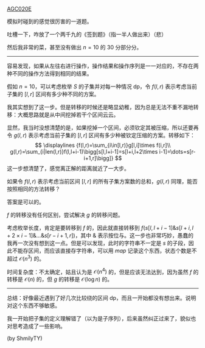 

[AGC020E](https://atcoder.jp/contests/agc020/tasks/agc020_e)

<!-- more -->

模拟时碰到的感觉很厉害的一道题。

吐槽一下，咋放了一个两千九的《签到题》（指一半人做出来）（悲）

然后我非常的菜，甚至没有做出 $n=10$ 的 $30$ 分部分分。

---

容易发现，如果从左往右进行操作，操作结果和操作序列是一一对应的，不存在两种不同的操作方法得到相同的结果。

假如 $n=10$，可以考虑枚举 $S$ 的子集并对每一种情况 dp，令 $f(l,r)$ 表示考虑当前子集的 $[l,r]$ 区间有多少种不同的方案。

我其实想到了这一步。但是转移的时候还是略显幼稚，因为总是无法不重不漏地转移：大概思路就是从中间挖掉若干个区间云云。

显然，我当时没想清楚的是，如果挖掉一个区间，必须钦定其被压缩，所以还要再令 $g(l,r)$ 表示考虑当前子集的 $[l,r]$ 区间有多少种被钦定压缩的方案。转移如下：
$$
\displaylines {f(l,r)=\sum_{i\in[l,r)}g[l,i]\times f(i,r]\\
g(l,r)=\sum_{i|len(l,r)}f(l,l+i-1)\bigg[s[l,l+i-1]=s[l+i,l+2\times i-1]=\dots=s[r-i+1,r]\bigg]}
$$
这一步想清楚了，感觉离正解的距离就近了一大步。

如果令 $f(l,r)$ 表示考虑当前区间 $[l,r]$ 的所有子集方案数的总和，$g(l,r)$ 同理，能否按照相同的方法转移？

答案是可以的。

$f$ 的转移没有任何区别，尝试解决 $g$ 的转移问题。

考虑枚举长度，肯定是要转移到 $f$ 的，因此就直接转移到 $f(s[l,l+i-1]\&s[l+i,l+2\times i-1]\&\dots\&s[r-i+1,r])$，其中 $\&$ 表示按位与。这一步也非常巧妙，愚蠢的我再一次没有想到这一点。但是可以发现，此时的字符串不一定是 $s$ 的子段，因此不能存区间，而应该直接存字符串，可以用 $map$ 记录这个东西，状态个数是不超过 $\mathcal O(n^3)$ 的。

时间复杂度：不太确定，姑且认为是 $\mathcal O(n^4)$ 的，但是应该无法达到，因为虽然 $f$ 的转移是 $\mathcal O(n)$ 的，但 $g$ 的转移是 $\mathcal O(\log n)$ 的。

---

总结：好像最近遇到了好几次比较绕的区间 dp，而且一开始都没有想出来。说明对这个东西不够敏感。

我一开始把子集的定义理解错了（以为是子序列），后来虽然纠正过来了，貌似也对思考造成了一些影响。

(by ShmilyTY)
